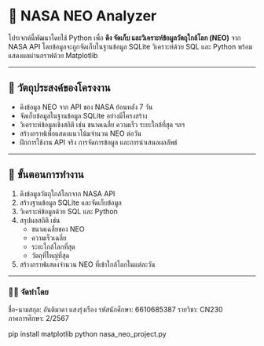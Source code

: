 # 🌠 NASA NEO Analyzer

โปรเจกต์นี้พัฒนาโดยใช้ Python เพื่อ **ดึง จัดเก็บ และวิเคราะห์ข้อมูลวัตถุใกล้โลก (NEO)** จาก NASA API โดยข้อมูลจะถูกจัดเก็บในฐานข้อมูล SQLite วิเคราะห์ด้วย SQL และ Python พร้อมแสดงผลผ่านกราฟด้วย Matplotlib

---

## 🎯 วัตถุประสงค์ของโครงงาน

- ดึงข้อมูล NEO จาก API ของ NASA ย้อนหลัง 7 วัน
- จัดเก็บข้อมูลในฐานข้อมูล SQLite อย่างมีโครงสร้าง
- วิเคราะห์ข้อมูลเชิงสถิติ เช่น ขนาดเฉลี่ย ความเร็ว ระยะใกล้ที่สุด ฯลฯ
- สร้างกราฟเพื่อแสดงแนวโน้มจำนวน NEO ต่อวัน
- ฝึกการใช้งาน API จริง การจัดการข้อมูล และการนำเสนอผลลัพธ์

---


## 🔧 ขั้นตอนการทำงาน

1. ดึงข้อมูลวัตถุใกล้โลกจาก NASA API
2. สร้างฐานข้อมูล SQLite และจัดเก็บข้อมูล
3. วิเคราะห์ข้อมูลด้วย SQL และ Python
4. สรุปผลสถิติ เช่น
   - ขนาดเฉลี่ยของ NEO
   - ความเร็วเฉลี่ย
   - ระยะใกล้โลกที่สุด
   - วัตถุที่ใหญ่ที่สุด
5. สร้างกราฟแสดงจำนวน NEO ที่เข้าใกล้โลกในแต่ละวัน

---


### 👨‍💻 จัดทำโดย
ชื่อ-นามสกุล: อันติมาดา แสงรุ่งเรือง 
รหัสนักศึกษา: 6610685387
รายวิชา: CN230  
ภาคการศึกษา: 2/2567

pip install matplotlib
python nasa_neo_project.py

